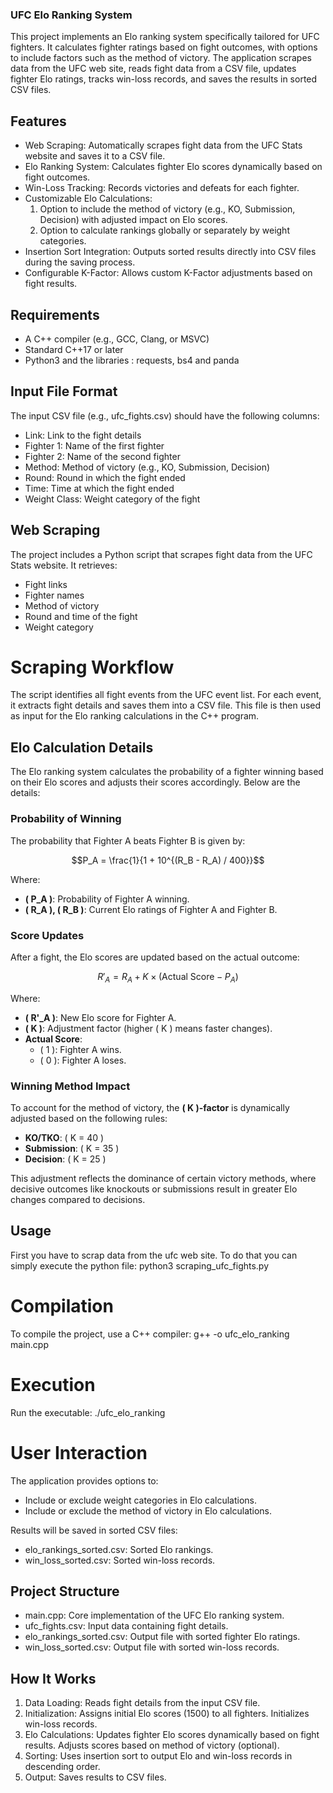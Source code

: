 ### UFC Elo Ranking System
This project implements an Elo ranking system specifically tailored for UFC fighters. It calculates fighter ratings based on fight outcomes, with options to include factors such as the method of victory. The application scrapes data from the UFC web site, reads fight data from a CSV file, updates fighter Elo ratings, tracks win-loss records, and saves the results in sorted CSV files.

## Features
- Web Scraping: Automatically scrapes fight data from the UFC Stats website and saves it to a CSV file.
- Elo Ranking System: Calculates fighter Elo scores dynamically based on fight outcomes.
- Win-Loss Tracking: Records victories and defeats for each fighter.
- Customizable Elo Calculations:
  1. Option to include the method of victory (e.g., KO, Submission, Decision) with adjusted impact on Elo scores.
  2. Option to calculate rankings globally or separately by weight categories.
- Insertion Sort Integration: Outputs sorted results directly into CSV files during the saving process.
- Configurable K-Factor: Allows custom K-Factor adjustments based on fight results.

## Requirements
- A C++ compiler (e.g., GCC, Clang, or MSVC)
- Standard C++17 or later
- Python3 and the libraries : requests, bs4 and panda

## Input File Format
The input CSV file (e.g., ufc_fights.csv) should have the following columns:
- Link: Link to the fight details
- Fighter 1: Name of the first fighter
- Fighter 2: Name of the second fighter
- Method: Method of victory (e.g., KO, Submission, Decision)
- Round: Round in which the fight ended
- Time: Time at which the fight ended
- Weight Class: Weight category of the fight

## Web Scraping
The project includes a Python script that scrapes fight data from the UFC Stats website. It retrieves:
- Fight links
- Fighter names
- Method of victory
- Round and time of the fight
- Weight category

# Scraping Workflow
The script identifies all fight events from the UFC event list.
For each event, it extracts fight details and saves them into a CSV file.
This file is then used as input for the Elo ranking calculations in the C++ program.

## Elo Calculation Details

The Elo ranking system calculates the probability of a fighter winning based on their Elo scores and adjusts their scores accordingly. Below are the details:

### Probability of Winning

The probability that Fighter A beats Fighter B is given by:

```math
P_A = \frac{1}{1 + 10^{(R_B - R_A) / 400}}
```

Where:
- **\( P_A \)**: Probability of Fighter A winning.
- **\( R_A \), \( R_B \)**: Current Elo ratings of Fighter A and Fighter B.

### Score Updates

After a fight, the Elo scores are updated based on the actual outcome:

```math
R'_A = R_A + K \times (\text{Actual Score} - P_A)
```

Where:
- **\( R'_A \)**: New Elo score for Fighter A.
- **\( K \)**: Adjustment factor (higher \( K \) means faster changes).
- **Actual Score**:
  - \( 1 \): Fighter A wins.
  - \( 0 \): Fighter A loses.

### Winning Method Impact

To account for the method of victory, the **\( K \)-factor** is dynamically adjusted based on the following rules:

- **KO/TKO**: \( K = 40 \)
- **Submission**: \( K = 35 \)
- **Decision**: \( K = 25 \)

This adjustment reflects the dominance of certain victory methods, where decisive outcomes like knockouts or submissions result in greater Elo changes compared to decisions.

## Usage
First you have to scrap data from the ufc web site. To do that you can simply execute the python file: 
python3 scraping_ufc_fights.py

# Compilation
To compile the project, use a C++ compiler:
g++ -o ufc_elo_ranking main.cpp

# Execution
Run the executable:
./ufc_elo_ranking

# User Interaction
The application provides options to:
- Include or exclude weight categories in Elo calculations.
- Include or exclude the method of victory in Elo calculations.

Results will be saved in sorted CSV files:
- elo_rankings_sorted.csv: Sorted Elo rankings.
- win_loss_sorted.csv: Sorted win-loss records.

## Project Structure
- main.cpp: Core implementation of the UFC Elo ranking system.
- ufc_fights.csv: Input data containing fight details.
- elo_rankings_sorted.csv: Output file with sorted fighter Elo ratings.
- win_loss_sorted.csv: Output file with sorted win-loss records.

## How It Works
1. Data Loading:
 Reads fight details from the input CSV file.
2. Initialization:
 Assigns initial Elo scores (1500) to all fighters.
 Initializes win-loss records.
3. Elo Calculations:
 Updates fighter Elo scores dynamically based on fight results.
 Adjusts scores based on method of victory (optional).
4. Sorting:
 Uses insertion sort to output Elo and win-loss records in descending order.
5. Output:
 Saves results to CSV files.
